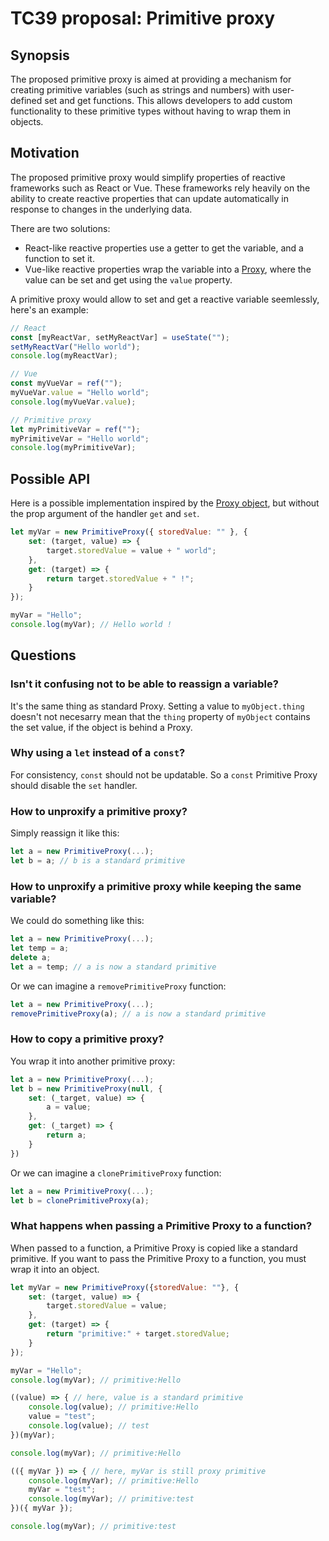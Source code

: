 # TC39 proposal: Primitive proxy

## Synopsis

The proposed primitive proxy is aimed at providing a mechanism for creating primitive variables (such as strings and numbers) with user-defined set and get functions. This allows developers to add custom functionality to these primitive types without having to wrap them in objects.

## Motivation

The proposed primitive proxy would simplify properties of reactive frameworks such as React or Vue. These frameworks rely heavily on the ability to create reactive properties that can update automatically in response to changes in the underlying data.

There are two solutions:
- React-like reactive properties use a getter to get the variable, and a function to set it.
- Vue-like reactive properties wrap the variable into a [Proxy](https://developer.mozilla.org/en-US/docs/Web/JavaScript/Reference/Global_Objects/Proxy), where the value can be set and get using the `value` property.

A primitive proxy would allow to set and get a reactive variable seemlessly, here's an example:

```js
// React
const [myReactVar, setMyReactVar] = useState("");
setMyReactVar("Hello world");
console.log(myReactVar);

// Vue
const myVueVar = ref("");
myVueVar.value = "Hello world";
console.log(myVueVar.value);

// Primitive proxy
let myPrimitiveVar = ref("");
myPrimitiveVar = "Hello world";
console.log(myPrimitiveVar);
```

## Possible API

Here is a possible implementation inspired by the [Proxy object](https://developer.mozilla.org/en-US/docs/Web/JavaScript/Reference/Global_Objects/Proxy), but without the prop argument of the handler `get` and `set`.

```js
let myVar = new PrimitiveProxy({ storedValue: "" }, {
    set: (target, value) => {
        target.storedValue = value + " world";
    },
    get: (target) => {
        return target.storedValue + " !";
    }
});

myVar = "Hello";
console.log(myVar); // Hello world !
```

## Questions

### Isn't it confusing not to be able to reassign a variable?

It's the same thing as standard Proxy. Setting a value to `myObject.thing` doesn't not necesarry mean that the `thing` property of `myObject` contains the set value, if the object is behind a Proxy.

### Why using a `let` instead of a `const`?

For consistency, `const` should not be updatable. So a `const` Primitive Proxy should disable the `set` handler.

### How to unproxify a primitive proxy?

Simply reassign it like this:
```js
let a = new PrimitiveProxy(...);
let b = a; // b is a standard primitive
```

### How to unproxify a primitive proxy while keeping the same variable?

We could do something like this:
```js
let a = new PrimitiveProxy(...);
let temp = a;
delete a;
let a = temp; // a is now a standard primitive
```

Or we can imagine a `removePrimitiveProxy` function:

```js
let a = new PrimitiveProxy(...);
removePrimitiveProxy(a); // a is now a standard primitive
```

### How to copy a primitive proxy?

You wrap it into another primitive proxy:
```js
let a = new PrimitiveProxy(...);
let b = new PrimitiveProxy(null, {
    set: (_target, value) => {
        a = value;
    },
    get: (_target) => {
        return a;
    }
})
```

Or we can imagine a `clonePrimitiveProxy` function:
```js
let a = new PrimitiveProxy(...);
let b = clonePrimitiveProxy(a);
```

### What happens when passing a Primitive Proxy to a function?

When passed to a function, a Primitive Proxy is copied like a standard primitive. If you want to pass the Primitive Proxy to a function, you must wrap it into an object.

```js
let myVar = new PrimitiveProxy({storedValue: ""}, {
    set: (target, value) => {
        target.storedValue = value;
    },
    get: (target) => {
        return "primitive:" + target.storedValue;
    }
});

myVar = "Hello";
console.log(myVar); // primitive:Hello

((value) => { // here, value is a standard primitive
    console.log(value); // primitive:Hello
    value = "test";
    console.log(value); // test
})(myVar);

console.log(myVar); // primitive:Hello

(({ myVar }) => { // here, myVar is still proxy primitive
    console.log(myVar); // primitive:Hello
    myVar = "test";
    console.log(myVar); // primitive:test
})({ myVar });

console.log(myVar); // primitive:test
```
